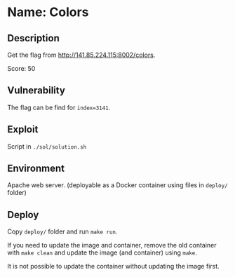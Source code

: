 # Name: Colors

## Description

Get the flag from http://141.85.224.115:8002/colors.

Score: 50

## Vulnerability

The flag can be find for `index=3141`.

## Exploit

Script in `./sol/solution.sh`

## Environment

Apache web server. (deployable as a Docker container using files in `deploy/` folder)

## Deploy

Copy `deploy/` folder and run `make run`.

If you need to update the image and container, remove the old container with `make clean` and update the image (and container) using `make`.

It is not possible to update the container without updating the image first.
